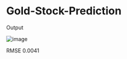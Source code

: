 # Gold-Stock-Prediction

Output

![image](https://github.com/Sukeerthi123/Gold-Stock-Prediction/assets/116960224/6b31e658-e098-425a-92b9-6dd360dc74a7)

RMSE 0.0041
